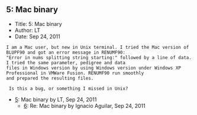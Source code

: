 ## 5: Mac binary

- Title: 5: Mac binary
- Author: LT
- Date: Sep 24, 2011
```
I am a Mac user, but new in Unix terminal. I tried the Mac version of BLUPF90 and got an error message in RENUMF90:
"Error in nums splitting string starting:" followed by a line of data. I tried the same parameter, pedigree and data
files in Windows version by using Windows version under Windows XP Professional in VMWare Fusion. RENUMF90 run smoothly
and prepared the resulting files. 

 Is this a bug, or something I missed in Unix?
```

- [5](0005.md): Mac binary by LT, Sep 24, 2011
    - [6](0006.md): Re: Mac binary by Ignacio Aguilar, Sep 24, 2011
